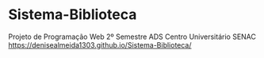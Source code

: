 # Sistema-Biblioteca
Projeto de Programação Web 2º Semestre ADS Centro Universitário SENAC
https://denisealmeida1303.github.io/Sistema-Biblioteca/
